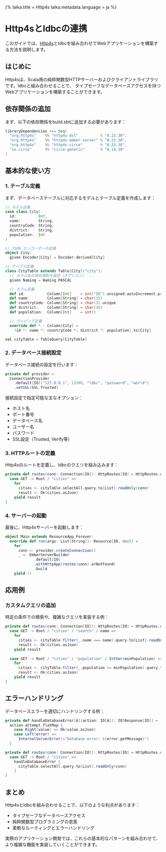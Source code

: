{%
  laika.title = Http4s
  laika.metadata.language = ja
%}

# Http4sとldbcの連携

このガイドでは、[Http4s](https://http4s.org/)とldbcを組み合わせてWebアプリケーションを構築する方法を説明します。

## はじめに

Http4sは、Scala用の純粋関数型HTTPサーバーおよびクライアントライブラリです。ldbcと組み合わせることで、
タイプセーフなデータベースアクセスを持つWebアプリケーションを構築することができます。

## 依存関係の追加

まず、以下の依存関係をbuild.sbtに追加する必要があります：

```scala
libraryDependencies ++= Seq(
  "org.http4s"    %% "http4s-dsl"          % "0.23.30",
  "org.http4s"    %% "http4s-ember-server" % "0.23.30",
  "org.http4s"    %% "http4s-circe"        % "0.23.30",
  "io.circe"      %% "circe-generic"       % "0.14.10"
)
```

## 基本的な使い方

### 1. テーブル定義

まず、データベーステーブルに対応するモデルとテーブル定義を作成します：

```scala
// モデル定義
case class City(
  id:          Int,
  name:        String,
  countryCode: String,
  district:    String,
  population:  Int
)

// JSON エンコーダーの定義
object City:
  given Encoder[City] = Encoder.derived[City]

// テーブル定義
class CityTable extends Table[City]("city"):
  // カラム名の命名規則を設定（オプション）
  given Naming = Naming.PASCAL

  // カラム定義
  def id:          Column[Int]    = int("ID").unsigned.autoIncrement.primaryKey
  def name:        Column[String] = char(35)
  def countryCode: Column[String] = char(3).unique
  def district:    Column[String] = char(20)
  def population:  Column[Int]    = int()

  // マッピング定義
  override def * : Column[City] = 
    (id *: name *: countryCode *: district *: population).to[City]

val cityTable = TableQuery[CityTable]
```

### 2. データベース接続設定

データベース接続の設定を行います：

```scala
private def provider =
  ConnectionProvider
    .default[IO]("127.0.0.1", 13306, "ldbc", "password", "world")
    .setSSL(SSL.Trusted)
```

接続設定で指定可能な主なオプション：
- ホスト名
- ポート番号
- データベース名
- ユーザー名
- パスワード
- SSL設定（Trusted, Verify等）

### 3. HTTPルートの定義

Http4sのルートを定義し、ldbcのクエリを組み込みます：

```scala
private def routes(conn: Connection[IO]): HttpRoutes[IO] = HttpRoutes.of[IO] {
  case GET -> Root / "cities" =>
    for
      cities <- cityTable.selectAll.query.to[List].readOnly(conn)
      result <- Ok(cities.asJson)
    yield result
}
```

### 4. サーバーの起動

最後に、Http4sサーバーを起動します：

```scala
object Main extends ResourceApp.Forever:
  override def run(args: List[String]): Resource[IO, Unit] =
    for
      conn <- provider.createConnection()
      _ <- EmberServerBuilder
             .default[IO]
             .withHttpApp(routes(conn).orNotFound)
             .build
    yield ()
```

## 応用例

### カスタムクエリの追加

特定の条件での検索や、複雑なクエリを実装する例：

```scala
private def routes(conn: Connection[IO]): HttpRoutes[IO] = HttpRoutes.of[IO] {
  case GET -> Root / "cities" / "search" / name =>
    for
      cities <- cityTable.filter(_.name === name).query.to[List].readOnly(conn)
      result <- Ok(cities.asJson)
    yield result
      
  case GET -> Root / "cities" / "population" / IntVar(minPopulation) =>
    for
      cities <- cityTable.filter(_.population >= minPopulation).query.to[List].readOnly(conn)
      result <- Ok(cities.asJson)
    yield result
}
```

## エラーハンドリング

データベースエラーを適切にハンドリングする例：

```scala
private def handleDatabaseError[A](action: IO[A]): IO[Response[IO]] =
  action.attempt.flatMap {
    case Right(value) => Ok(value.asJson)
    case Left(error) => 
      InternalServerError(s"Database error: ${error.getMessage}")
  }

private def routes(conn: Connection[IO]): HttpRoutes[IO] = HttpRoutes.of[IO] {
  case GET -> Root / "cities" =>
    handleDatabaseError {
      cityTable.selectAll.query.to[List].readOnly(conn)
    }
}
```

## まとめ

Http4sとldbcを組み合わせることで、以下のような利点があります：
- タイプセーフなデータベースアクセス
- 純粋関数型プログラミングの恩恵
- 柔軟なルーティングとエラーハンドリング

実際のアプリケーション開発では、これらの基本的なパターンを組み合わせて、より複雑な機能を実装していくことができます。
